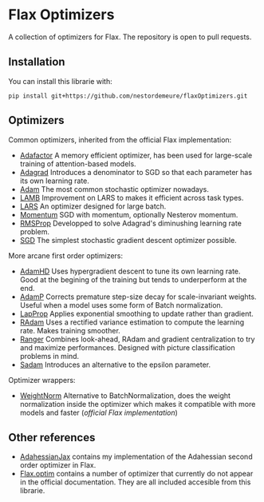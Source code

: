# Flax Optimizers

A collection of optimizers for Flax.
The repository is open to pull requests.

## Installation

You can install this librarie with:

```
pip install git+https://github.com/nestordemeure/flaxOptimizers.git
```

## Optimizers

Common optimizers, inherited from the official Flax implementation:

- [Adafactor](https://arxiv.org/abs/1804.04235) A memory efficient optimizer, has been used for large-scale training of attention-based models.
- [Adagrad](https://www.jmlr.org/papers/volume12/duchi11a/duchi11a.pdf) Introduces a denominator to SGD so that each parameter has its own learning rate.
- [Adam](https://arxiv.org/abs/1412.6980) The most common stochastic optimizer nowadays.
- [LAMB](https://arxiv.org/abs/1904.00962) Improvement on LARS to makes it efficient across task types.
- [LARS](https://arxiv.org/abs/1708.03888) An optimizer designed for large batch.
- [Momentum](https://en.wikipedia.org/wiki/Stochastic_gradient_descent#Momentum) SGD with momentum, optionally Nesterov momentum.
- [RMSProp](http://www.cs.toronto.edu/~tijmen/csc321/slides/lecture_slides_lec6.pdf) Developped to solve Adagrad's diminushing learning rate problem. 
- [SGD](https://en.wikipedia.org/wiki/Stochastic_gradient_descent) The simplest stochastic gradient descent optimizer possible.

More arcane first order optimizers:

- [AdamHD](https://arxiv.org/abs/1703.04782) Uses hypergradient descent to tune its own learning rate. Good at the begining of the training but tends to underperform at the end.
- [AdamP](https://arxiv.org/abs/2006.08217v2) Corrects premature step-size decay for scale-invariant weights. Useful when a model uses some form of Batch normalization.
- [LapProp](https://arxiv.org/abs/2002.04839) Applies exponential smoothing to update rather than gradient.
- [RAdam](https://arxiv.org/abs/1908.03265) Uses a rectified variance estimation to compute the learning rate. Makes training smoother.
- [Ranger](https://github.com/lessw2020/Ranger-Deep-Learning-Optimizer) Combines look-ahead, RAdam and gradient centralization to try and maximize performances. Designed with picture classification  problems in mind.
- [Sadam](https://arxiv.org/abs/1908.00700) Introduces an alternative to the epsilon parameter.

<!--
work in progress:
- [AdaRem](https://arxiv.org/abs/2010.11041v1) Reduce oscilations in update vector.
-->

Optimizer wrappers:

- [WeightNorm](https://arxiv.org/abs/1602.07868) Alternative to BatchNormalization, does the weight normalization inside the optimizer which makes it compatible with more models and faster (*official Flax implementation*)

## Other references

- [AdahessianJax](https://github.com/nestordemeure/AdaHessianJax) contains my implementation of the Adahessian second order optimizer in Flax.
- [Flax.optim](https://github.com/google/flax/tree/master/flax/optim) contains a number of optimizer that currently do not appear in the official documentation. They are all included accesible from this librarie.
